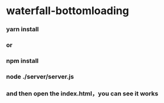 # waterfall-bottomloading
### yarn install
### or
### npm install
### node ./server/server.js
### and then open the index.html，you can see it works
